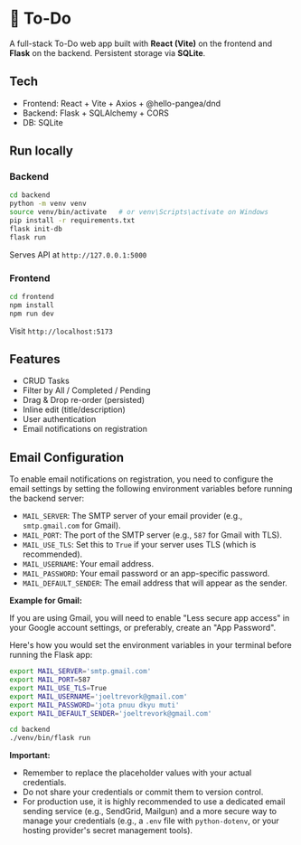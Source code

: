# 📝 To-Do

A full-stack To-Do web app built with **React (Vite)** on the frontend and **Flask** on the backend.
Persistent storage via **SQLite**.

## Tech

- Frontend: React + Vite + Axios + @hello-pangea/dnd
- Backend: Flask + SQLAlchemy + CORS
- DB: SQLite

## Run locally

### Backend

```bash
cd backend
python -m venv venv
source venv/bin/activate   # or venv\Scripts\activate on Windows
pip install -r requirements.txt
flask init-db
flask run
```

Serves API at `http://127.0.0.1:5000`

### Frontend

```bash
cd frontend
npm install
npm run dev
```

Visit `http://localhost:5173`

## Features

- CRUD Tasks
- Filter by All / Completed / Pending
- Drag & Drop re-order (persisted)
- Inline edit (title/description)
- User authentication
- Email notifications on registration

## Email Configuration

To enable email notifications on registration, you need to configure the email settings by setting the following environment variables before running the backend server:

- `MAIL_SERVER`: The SMTP server of your email provider (e.g., `smtp.gmail.com` for Gmail).
- `MAIL_PORT`: The port of the SMTP server (e.g., `587` for Gmail with TLS).
- `MAIL_USE_TLS`: Set this to `True` if your server uses TLS (which is recommended).
- `MAIL_USERNAME`: Your email address.
- `MAIL_PASSWORD`: Your email password or an app-specific password.
- `MAIL_DEFAULT_SENDER`: The email address that will appear as the sender.

**Example for Gmail:**

If you are using Gmail, you will need to enable "Less secure app access" in your Google account settings, or preferably, create an "App Password".

Here's how you would set the environment variables in your terminal before running the Flask app:

```bash
export MAIL_SERVER='smtp.gmail.com'
export MAIL_PORT=587
export MAIL_USE_TLS=True
export MAIL_USERNAME='joeltrevork@gmail.com'
export MAIL_PASSWORD='jota pnuu dkyu muti'
export MAIL_DEFAULT_SENDER='joeltrevork@gmail.com'

cd backend
./venv/bin/flask run
```

**Important:**

- Remember to replace the placeholder values with your actual credentials.
- Do not share your credentials or commit them to version control.
- For production use, it is highly recommended to use a dedicated email sending service (e.g., SendGrid, Mailgun) and a more secure way to manage your credentials (e.g., a `.env` file with `python-dotenv`, or your hosting provider's secret management tools).
